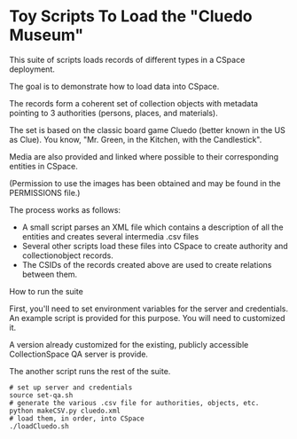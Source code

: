 Toy Scripts To Load the "Cluedo Museum"
=======================================

This suite of scripts loads records of different types in a CSpace deployment.

The goal is to demonstrate how to load data into CSpace.

The records form a coherent set of collection objects with metadata pointing
to 3 authorities (persons, places, and materials).

The set is based on the classic board game Cluedo (better known in the US as
Clue). You know, "Mr. Green, in the Kitchen, with the Candlestick".

Media are also provided and linked where possible to their corresponding
entities in CSpace.

(Permission to use the images has been obtained and may be found in the
PERMISSIONS file.)

The process works as follows:

* A small script parses an XML file which contains a description of all
the entities and creates several intermedia .csv files
* Several other scripts load these files into CSpace to create authority and
collectionobject records.
* The CSIDs of the records created above are used to create relations
between them.

How to run the suite

First, you'll need to set environment variables for the server and credentials.
An example script is provided for this purpose. You will need to customized it.

A version already customized for the existing, publicly accessible 
CollectionSpace QA server is provide.

The another script runs the rest of the suite.

```
# set up server and credentials
source set-qa.sh 
# generate the various .csv file for authorities, objects, etc.
python makeCSV.py cluedo.xml 
# load them, in order, into CSpace
./loadCluedo.sh 
```
